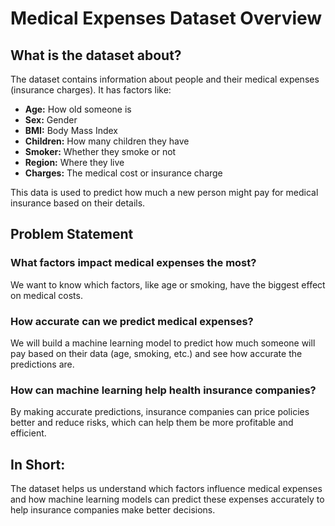 <h1>Medical Expenses Dataset Overview</h1>
    <h2>What is the dataset about?</h2>
    <p>The dataset contains information about people and their medical expenses (insurance charges). It has factors like:</p>
    <ul>
        <li><strong>Age:</strong> How old someone is</li>
        <li><strong>Sex:</strong> Gender</li>
        <li><strong>BMI:</strong> Body Mass Index</li>
        <li><strong>Children:</strong> How many children they have</li>
        <li><strong>Smoker:</strong> Whether they smoke or not</li>
        <li><strong>Region:</strong> Where they live</li>
        <li><strong>Charges:</strong> The medical cost or insurance charge</li>
    </ul>
    <p>This data is used to predict how much a new person might pay for medical insurance based on their details.</p>
    <h2>Problem Statement</h2>
    <div class="problem-statement">
        <h3>What factors impact medical expenses the most?</h3>
        <p>We want to know which factors, like age or smoking, have the biggest effect on medical costs.</p>
        <h3>How accurate can we predict medical expenses?</h3>
        <p>We will build a machine learning model to predict how much someone will pay based on their data (age, smoking, etc.) and see how accurate the predictions are.</p>
        <h3>How can machine learning help health insurance companies?</h3>
        <p>By making accurate predictions, insurance companies can price policies better and reduce risks, which can help them be more profitable and efficient.</p>
    </div>
    <h2>In Short:</h2>
    <p>The dataset helps us understand which factors influence medical expenses and how machine learning models can predict these expenses accurately to help insurance companies make better decisions.</p>
